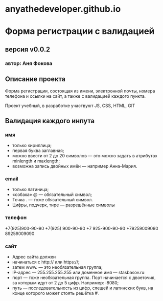# anyathedeveloper.github.io

# **Форма регистрации с валидацией** 
## версия v0.0.2 
### автор: Аня Фокова

## Описание проекта

Форма регистрации, состоящая из имени, электронной почты, номера телефона и ссылки на сайт, а также с валидацией каждого пункта. 

Проект учебный, в разработке участвуют JS, CSS, HTML, GIT

## Валидация каждого инпута 

### имя 

- только кириллица;
- первая буква заглавная;
- можно ввести от 2 до 20 символов — это можно задать в атрибутах minlength и maxlength;
- возможна запись двойных имён — например Анна-Мария.

### email 

- только латиница;
- «собака» @ — обязательный символ;
- Точка . — тоже обязательный символ.
- Цифры, подчерк, тире — разрешённые символы

### телефон 

+7(925)900-90-90
+7(925) 900-90-90
+7 925-900-90-90
+79259009090
89259009090

### сайт 

- Адрес сайта должен
- начинаться с http:// или https://;
- затем www. — это необязательная группа;
- IP-адрес — 255.255.255.255 или доменное имя — stasbasov.ru
- порт — тоже необязательная группа. Порт начинается с двоеточия, за которым идут от 2 до 5 цифр. Например: :8080;
- путь — последовательность из цифр, слешей и латинских букв, на конце которого может стоять решётка #.